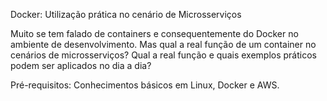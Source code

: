 Docker: Utilização prática no cenário de Microsserviços

Muito se tem falado de containers e consequentemente do Docker no ambiente de desenvolvimento. Mas qual a real função de um container no cenários de microsserviços? Qual a real função e quais exemplos práticos podem ser aplicados no dia a dia? 

 Pré-requisitos: Conhecimentos básicos em Linux, Docker e AWS.
